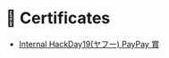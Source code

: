 # 🥇 Certificates

- [Internal HackDay19(ヤフー) PayPay 賞](https://about.yahoo.co.jp/info/blog/20220926/internalhackday19.html#anc4)
